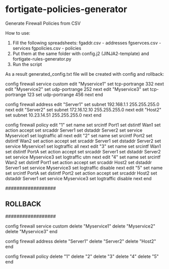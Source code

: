 # fortigate-policies-generator
Generate Firewall Policies from CSV

How to use:

1. Fill the following spreadsheets:
   fgaddr.csv - addresses
   fgservces.csv - services
   fgpolicies.csv - policies
2. Put them at the same folder with config.j2 (JINJA2-template) and fortigate-rules-generator.py
3. Run the script

As a result generated_config.txt file will be created with config and rollback:

config firewall service custom
    edit "Myservice1"
        set tcp-portrange 332
    next
    edit "Myservice2"
        set udp-portrange 252
    next
    edit "Myservice3"
        set tcp-portrange 123
        set udp-portrange 456
    next
end

config firewall address
    edit "Server1"
        set subnet 192.168.1.1 255.255.255.0
    next
    edit "Server2"
        set subnet 172.16.12.10 255.255.255.0
    next
    edit "Host2"
        set subnet 10.23.14.51 255.255.255.0
    next
end

config firewall policy
    edit "1"
        set name
        set srcintf Port1
        set dstintf Wan1
        set action accept
        set srcaddr Server1
        set dstaddr Server2
        set service Myservice1
        set logtraffic all
    next
    edit "2"
        set name
        set srcintf Port2
        set dstintf Wan2
        set action accept
        set srcaddr Server1
        set dstaddr Server2
        set service Myservice1
        set logtraffic all
    next
    edit "3"
        set name
        set srcintf Wan1
        set dstintf PortA
        set action accept
        set srcaddr Server1
        set dstaddr Server2
        set service Myservice3
        set logtraffic utm
    next
    edit "4"
        set name
        set srcintf Wan2
        set dstintf Port1
        set action accept
        set srcaddr Host2
        set dstaddr Server1
        set service Myservice3
        set logtraffic disable
    next
    edit "5"
        set name
        set srcintf PortA
        set dstintf Port2
        set action accept
        set srcaddr Host2
        set dstaddr Server1
        set service Myservice3
        set logtraffic disable
    next
end

##################
##   ROLLBACK   ##
##################

config firewall service custom
    delete "Myservice1"
    delete "Myservice2"
    delete "Myservice3"
end

config firewall address
    delete "Server1"
    delete "Server2"
    delete "Host2"
end

config firewall policy
    delete "1"
    delete "2"
    delete "3"
    delete "4"
    delete "5"
end
